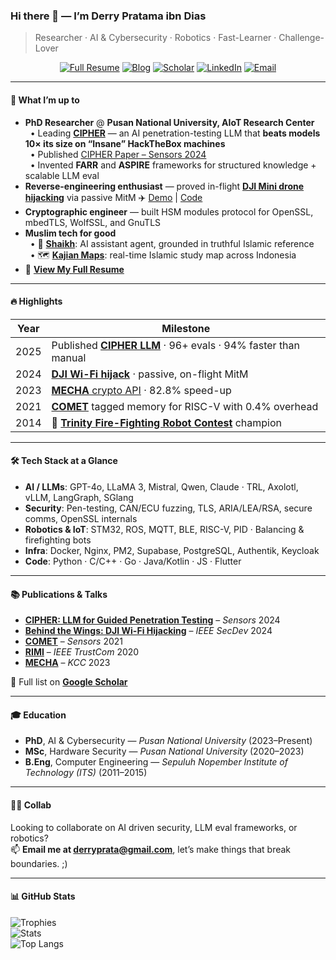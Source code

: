 ### Hi there 👋 — I’m **Derry Pratama ibn Dias**

> Researcher · AI & Cybersecurity · Robotics · Fast-Learner · Challenge-Lover

<p align="center">
  <a href="https://github.com/ibndias/ibndias/blob/main/cv.md"><img alt="Full Resume" src="https://img.shields.io/badge/Full_Resume-View-blue?style=flat&logo=readthedocs"></a>
  <a href="https://derrylab.com"><img alt="Blog" src="https://img.shields.io/badge/blog-derrylab.com-orange?style=flat&logo=ghost"></a>
  <a href="https://scholar.google.com/citations?user=iURA7Z0AAAAJ&hl=en"><img alt="Scholar" src="https://img.shields.io/badge/Google%20Scholar-Derry_Pratama-4184F4?style=flat&logo=google-scholar"></a>
  <a href="https://www.linkedin.com/in/derry-pratama-1337h/"><img alt="LinkedIn" src="https://img.shields.io/badge/linkedin-Derry_Pratama-blue?style=flat&logo=linkedin"></a>
  <a href="mailto:derryprata@gmail.com"><img alt="Email" src="https://img.shields.io/badge/email-derryprata@gmail.com-red?style=flat&logo=gmail"></a>
</p>

---

#### 🚀 What I’m up to
- **PhD Researcher** @ **Pusan National University, AIoT Research Center**  
  &nbsp;&nbsp;• Leading [**CIPHER**](https://github.com/ibndias/CIPHER) — an AI penetration-testing LLM that **beats models 10× its size on “Insane” HackTheBox machines**  
  &nbsp;&nbsp;• Published [CIPHER Paper – Sensors 2024](https://www.mdpi.com/1424-8220/24/21/6878)  
  &nbsp;&nbsp;• Invented **FARR** and **ASPIRE** frameworks for structured knowledge + scalable LLM eval  
- **Reverse-engineering enthusiast** — proved in-flight [**DJI Mini drone hijacking**](https://ieeexplore.ieee.org/abstract/document/10830741) via passive MitM ✈️ [Demo](https://www.youtube.com/shorts/fKkOLrF8mHQ) | [Code](https://github.com/ibndias/dji-drone-hijacking)
- **Cryptographic engineer** — built HSM modules protocol for OpenSSL, mbedTLS, WolfSSL, and GnuTLS  
- **Muslim tech for good**  
  &nbsp;&nbsp;• 🕌 [**Shaikh**](https://shaikh.derrylab.com): AI assistant agent, grounded in truthful Islamic reference  
  &nbsp;&nbsp;• 🗺️ [**Kajian Maps**](https://kajian.derrylab.com): real-time Islamic study map across Indonesia  
- 📄 [**View My Full Resume**](https://github.com/ibndias/ibndias/blob/main/cv.md)
---

#### 🔥 Highlights
| Year | Milestone |
|------|-----------|
| 2025 | Published [**CIPHER LLM**](https://www.mdpi.com/1424-8220/24/21/6878) · 96+ evals · 94% faster than manual |
| 2024 | [**DJI Wi-Fi hijack**](https://ieeexplore.ieee.org/abstract/document/10830741) · passive, on-flight MitM |
| 2023 | [**MECHA** crypto API](https://koreascience.kr/article/CFKO202319360813704.page) · 82.8% speed-up |
| 2021 | [**COMET**](https://www.mdpi.com/1424-8220/21/22/7771) tagged memory for RISC-V with 0.4% overhead |
| 2014 | 🥇 [**Trinity Fire-Fighting Robot Contest**](https://www.flickr.com/photos/trinitycollege/albums/72157643716718903/with/13745533603) champion |

---

#### 🛠️ Tech Stack at a Glance
- **AI / LLMs**: GPT-4o, LLaMA 3, Mistral, Qwen, Claude · TRL, Axolotl, vLLM, LangGraph, SGlang
- **Security**: Pen-testing, CAN/ECU fuzzing, TLS, ARIA/LEA/RSA, secure comms, OpenSSL internals
- **Robotics & IoT**: STM32, ROS, MQTT, BLE, RISC-V, PID · Balancing & firefighting bots
- **Infra**: Docker, Nginx, PM2, Supabase, PostgreSQL, Authentik, Keycloak
- **Code**: Python · C/C++ · Go · Java/Kotlin · JS · Flutter

---

#### 📚 Publications & Talks
- [**CIPHER: LLM for Guided Penetration Testing**](https://www.mdpi.com/1424-8220/24/21/6878) – *Sensors* 2024  
- [**Behind the Wings: DJI Wi-Fi Hijacking**](https://ieeexplore.ieee.org/abstract/document/10830741) – *IEEE SecDev* 2024  
- [**COMET**](https://www.mdpi.com/1424-8220/21/22/7771) – *Sensors* 2021  
- [**RIMI**](https://ieeexplore.ieee.org/document/9256494) – *IEEE TrustCom* 2020  
- [**MECHA**](https://koreascience.kr/article/CFKO202319360813704.page) – *KCC* 2023

📖 Full list on [**Google Scholar**](https://scholar.google.com/citations?user=iURA7Z0AAAAJ&hl=en)

---

#### 🎓 Education
- **PhD**, AI & Cybersecurity — *Pusan National University* (2023–Present)  
- **MSc**, Hardware Security — *Pusan National University* (2020–2023)  
- **B.Eng**, Computer Engineering — *Sepuluh Nopember Institute of Technology (ITS)* (2011–2015)

---

#### 🤝🏻 Collab

Looking to collaborate on AI driven security, LLM eval frameworks, or robotics?  
📫 **Email me at derryprata@gmail.com**, let’s make things that break boundaries. ;)

---

#### 📊 GitHub Stats
![Trophies](https://github-profile-trophy.vercel.app/?username=ibndias&theme=onedark&no-frame=true&margin-w=10)  
![Stats](https://github-readme-stats.vercel.app/api?username=ibndias&theme=dark&show_icons=true&rank_icon=percentile)  
![Top Langs](https://github-readme-stats.vercel.app/api/top-langs/?username=ibndias&theme=dark&layout=compact)

